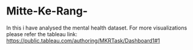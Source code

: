 # Mitte-Ke-Rang-
In this i have analysed the mental health dataset. For more visualizations please refer the tableau link: https://public.tableau.com/authoring/MKRTask/Dashboard1#1
